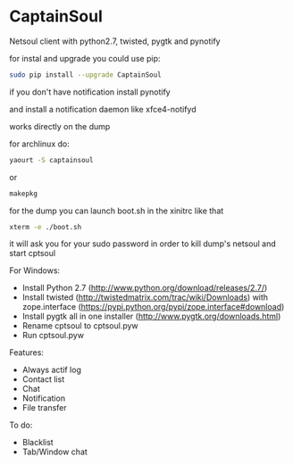 CaptainSoul
=====

Netsoul client with python2.7, twisted, pygtk and pynotify

for instal and upgrade you could use pip:
```sh
sudo pip install --upgrade CaptainSoul
```

if you don't have notification install pynotify

and install a notification daemon like xfce4-notifyd

works directly on the dump

for archlinux do:
```sh
yaourt -S captainsoul
```
or
```sh
makepkg
```

for the dump you can launch boot.sh in the xinitrc like that
```sh
xterm -e ./boot.sh
```

it will ask you for your sudo password in order to kill dump's netsoul and start cptsoul

For Windows:

- Install Python 2.7 (http://www.python.org/download/releases/2.7/)
- Install twisted (http://twistedmatrix.com/trac/wiki/Downloads) with zope.interface (https://pypi.python.org/pypi/zope.interface#download)
- Install pygtk all in one installer (http://www.pygtk.org/downloads.html)
- Rename cptsoul to cptsoul.pyw
- Run cptsoul.pyw

Features:

- Always actif log
- Contact list
- Chat
- Notification
- File transfer

To do:

- Blacklist
- Tab/Window chat
